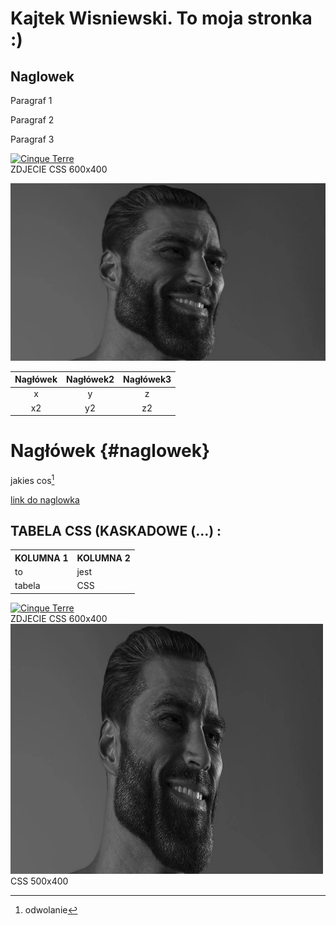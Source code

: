 # Kajtek Wisniewski. To moja stronka :)

## Naglowek

Paragraf 1

Paragraf 2

Paragraf 3

<div class="gallery">
  <a target="_blank" href="gigachad.jpg">
    <img src="https://i.kym-cdn.com/entries/icons/original/000/026/152/gigachad.jpg" alt="Cinque Terre" width="1068" height="601">
  </a>
  <div class="desc">ZDJECIE CSS 600x400</div>
</div>

![.picture/gigachad.jpg](.picture/gigachad.jpg)

|Nagłówek|Nagłówek2|Nagłówek3|
|:------:|:-------:|:-------:|
|x       |y        |z        |
|x2      |y2       |z2       |

# Nagłówek {#naglowek}

jakies cos[^1]

[^1]: odwolanie


[link do naglowka](#naglowek)



<h2>TABELA CSS (KASKADOWE (...) :</h2>

<table>
  <tr>
    <th>KOLUMNA 1</th>
    <th>KOLUMNA 2</th>
  </tr>
  <tr>
    <td>to </td>
    <td>jest</td>
  </tr>
  <tr>
    <td>tabela</td>
    <td>CSS</td>
  </tr>
</table>


<body>

<div class="gallery">
  <a target="_blank" href="gigachad.jpg">
    <img src="https://i.kym-cdn.com/entries/icons/original/000/026/152/gigachad.jpg" alt="Cinque Terre" width="600" height="400">
  </a>
  <div class="desc">ZDJECIE CSS 600x400</div>
</div>

<div class="gallery">
  <a target="_blank" href="gigachad.jpg">
    <img src=".picture/gigachad.jpg" alt="Forest" width="500" height="400">
  </a>
  <div class="desc">CSS 500x400</div>
</div>
